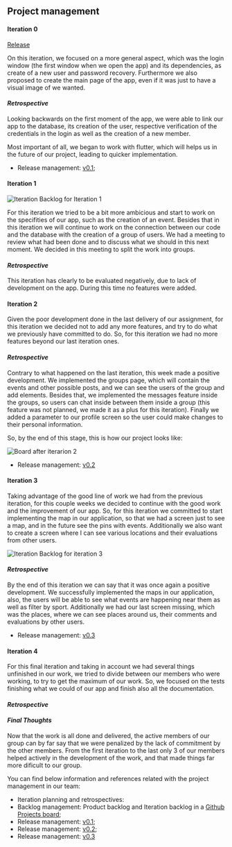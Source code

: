 
## Project management



#### **Iteration 0**

[Release](https://github.com/FEUP-LEIC-ES-2022-23/2LEIC03T5/releases/tag/v0.1)

On this iteration, we focused on a more general aspect, which was the login window (the first window when we open the app) and its dependencies, as create of a new user and password recovery.
Furthermore we also proposed to create the main page of the app, even if it was just to have a visual image of we wanted.

#### *Retrospective*

Looking backwards on the first moment of the app, we were able to link our app to the database, its creation of the user, respective verification of the credentials in the login as well as the creation of a new member.

Most important of all, we began to work with flutter, which will helps us in the future of our project, leading to quicker implementation.

* Release management: [v0.1](https://github.com/FEUP-LEIC-ES-2022-23/2LEIC03T5/releases/tag/v0.1);


#### **Iteration 1**

![Iteration Backlog for Iteration 1](https://github.com/FEUP-LEIC-ES-2022-23/2LEIC03T5/blob/ddae9b1058a53c502701314e0453f0ef651e3103/images/Iteration%201%20backlog.png)

For this iteration we tried to be a bit more ambicious and start to work on the specifities of our app, such as the creation of an event. Besides that in this iteration we will continue to work on the connection between our code and the database with the creation of a group of users. We had a meeting to review what had been done and to discuss what we should in this next moment. We decided in this meeting to split the work into groups.

#### *Retrospective*

This iteration has clearly to be evaluated negatively, due to lack of development on the app. During this time no features were added.


#### **Iteration 2**

Given the poor development done in the last delivery of our assignment, for this iteration we decided not to add any more 
features, and try to do what we previously have committed to do. So, for this iteration we had no more features beyond our last iteration ones.


#### *Retrospective*

Contrary to what happened on the last iteration, this week made a positive development. We implemented the groups page, which will contain 
the events and other possible posts, and we can see the users of the group and add elements. Besides that, we implemented the 
messages feature inside the groups, so users can chat inside between them inside a group (this feature was not planned, we made it as a plus for this iteration).
Finally we added a parameter to our profile screen so the user could make changes to their personal information.

So, by the end of this stage, this is how our project looks like:

![Board after iterarion 2](https://github.com/FEUP-LEIC-ES-2022-23/2LEIC03T5/blob/eaa0d648e8d02b73d149cac144893c37666db69e/images/iteration_2_board.png)


* Release management: [v0.2](https://github.com/FEUP-LEIC-ES-2022-23/2LEIC03T5/releases/tag/v0.2)


#### **Iteration 3**

Taking advantage of the good line of work we had from the previous iteration, for this couple weeks we decided
to continue with the good work and the improvement of our app. So, for this iteration we committed to start implementing
the map in our application, so that we had a screen just to see a map, and in the future see the pins with events. 
Additionally we also want to create a screen where I can see various locations and their evaluations from other users.

![Iteration Backlog for iteration 3](https://github.com/FEUP-LEIC-ES-2022-23/2LEIC03T5/blob/d6887d3a7812f6f0b9f6c53742ade61e38d8c437/images/Iteration_3_backlog.png)

#### *Retrospective*

By the end of this iteration we can say that it was once again a positive development. We successfully implemented the 
maps in our application, also, the users will be able to see what events are happening near them as well as filter
by sport. Additionally we had our last screen missing, which was the places, where we can see places around us, 
their comments and evaluations by other users.

* Release management: [v0.3](https://github.com/FEUP-LEIC-ES-2022-23/2LEIC03T5/releases/tag/v0.3)


#### **Iteration 4**

For this final iteration and taking in account we had several things unfinished in our work, we tried to
divide between our members who were working, to try to get the maximum of our work. So, we focused on the tests
finishing what we could of our app and finish also all the documentation.



#### *Retrospective*







#### *Final Thoughts*
Now that the work is all done and delivered, the active members of our group can by far say that we were 
penalized by the lack of commitment by the other members. From the first iteration to the last only 3
of our members helped actively in the development of the work, and that made things far more dificult to our group.





You can find below information and references related with the project management in our team: 

* Iteration planning and retrospectives: 
* Backlog management: Product backlog and Iteration backlog in a [Github Projects board](https://github.com/orgs/FEUP-LEIC-ES-2022-23/projects/19/views/1);
* Release management: [v0.1](https://github.com/FEUP-LEIC-ES-2022-23/2LEIC03T5/releases/tag/v0.1);
* Release management: [v0.2](https://github.com/FEUP-LEIC-ES-2022-23/2LEIC03T5/releases/tag/v0.2);
* Release management: [v0.3](https://github.com/FEUP-LEIC-ES-2022-23/2LEIC03T5/releases/tag/v0.3)

